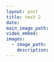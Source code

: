```yaml
---
layout: post
title: test 2
date:
main_image_path:
video_embed:
images:
  - image_path:
    description:
---
```

